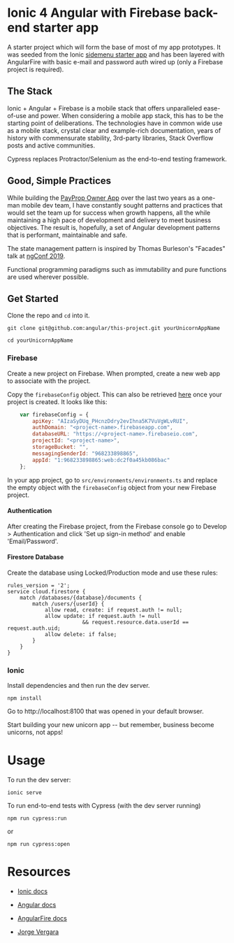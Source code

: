 # Ionic 4 Angular with Firebase back-end starter app

A starter project which will form the base of most of my app prototypes. It 
was seeded from the Ionic [sidemenu starter app](https://github.com/ionic-team/starters/tree/master/ionic-angular/official/sidemenu)
and has been layered with AngularFire with basic e-mail and password auth wired up (only a 
Firebase project is required).

## The Stack

Ionic + Angular + Firebase is a mobile stack that offers unparalleled ease-of-use and power.
When considering a mobile app stack, this has to be the starting point of deliberations. The technologies have
in common wide use as a mobile stack, crystal clear and example-rich documentation, years of
history with commensurate stability, 3rd-party libraries, Stack Overflow posts and active communities.

Cypress replaces Protractor/Selenium as the end-to-end testing framework.

## Good, Simple Practices

While building the [PayProp Owner App](https://apps.apple.com/za/app/payprop/id1228082863) over the last two years as a one-man mobile dev team, I have constantly sought patterns and practices that would set the team up for success when growth happens, all the while maintaining a high pace of development and delivery to meet business objectives. The result is, hopefully, a set of Angular development patterns that is performant, maintainable and safe.

The state management pattern is inspired by Thomas Burleson's "Facades" talk at [ngConf 2019](https://www.youtube.com/watch?v=h-F5uYM69a4).

Functional programming paradigms such as immutability and pure functions are used wherever possible.

## Get Started

Clone the repo and `cd` into it.

    git clone git@github.com:angular/this-project.git yourUnicornAppName
    
    cd yourUnicornAppName
    
### Firebase

Create a new project on Firebase. When prompted, create a new web app to associate with the project.

Copy the `firebaseConfig` object. This can also be retrieved [here](https://console.firebase.google.com/u/0/project/sars-trip-logger/settings/general/web) once your project is created.
It looks like this:

```javascript
    var firebaseConfig = {
        apiKey: "AIzaSyDUq_PHcnzDdry2evIhna5K7VuVgWLvRUI",
        authDomain: "<project-name>.firebaseapp.com",
        databaseURL: "https://<project-name>.firebaseio.com",
        projectId: "<project-name>",
        storageBucket: "",
        messagingSenderId: "968233898865",
        appId: "1:968233898865:web:dc2f0a45kb086bac"
    };
```

In your app project, go to `src/environments/environments.ts` and replace the empty object with
the `firebaseConfig` object from your new Firebase project.

#### Authentication

After creating the Firebase project, from the Firebase console go to Develop > Authentication and click 'Set up sign-in method' and enable 'Email/Password'.

#### Firestore Database

Create the database using Locked/Production mode and use these rules:
   
    rules_version = '2';
    service cloud.firestore {
        match /databases/{database}/documents {
            match /users/{userId} {
                allow read, create: if request.auth != null;
                allow update: if request.auth != null
                            && request.resource.data.userId == request.auth.uid;
                allow delete: if false;
            }
        }
    }

### Ionic

Install dependencies and then run the dev server.

    npm install
    
Go to http://localhost:8100 that was opened in your default browser.

Start building your new unicorn app -- but remember, business become unicorns, not apps!

# Usage

To run the dev server:

    ionic serve

To run end-to-end tests with Cypress (with the dev server running)

    npm run cypress:run

or

    npm run cypress:open

# Resources

- [Ionic docs](https://ionicframework.com/docs/)

- [Angular docs](https://angular.io/docs)

- [AngularFire docs](https://github.com/angular/angularfire2)

- [Jorge Vergara](https://javebratt.com/article/ionic-angular/)
